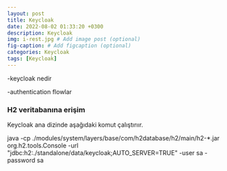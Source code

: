 ```yaml
---
layout: post
title: Keycloak
date: 2022-08-02 01:33:20 +0300
description: Keycloak
img: i-rest.jpg # Add image post (optional)
fig-caption: # Add figcaption (optional)
categories: Keycloak
tags: [Keycloak]
---
```



-keycloak nedir

-authentication flowlar



### H2 veritabanına erişim
Keycloak ana dizinde aşağıdaki komut çalıştırıır.

java -cp ./modules/system/layers/base/com/h2database/h2/main/h2-*.jar org.h2.tools.Console -url "jdbc:h2:./standalone/data/keycloak;AUTO_SERVER=TRUE" -user sa -password sa